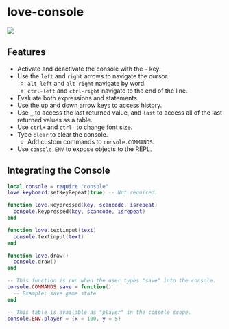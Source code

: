 # love-console

![](./demo.png)

## Features
- Activate and deactivate the console with the `~` key.
- Use the `left` and `right` arrows to navigate the cursor.
  - `alt-left` and `alt-right` navigate by word.
  - `ctrl-left` and `ctrl-right` navigate to the end of the line.
- Evaluate both expressions and statements.
- Use the up and down arrow keys to access history.
- Use `_` to access the last returned value, and `last` to access all of the last returned values as a table.
- Use `ctrl+` and `ctrl-` to change font size.
- Type `clear` to clear the console.
  - Add custom commands to `console.COMMANDS`.
- Use `console.ENV` to expose objects to the REPL.

## Integrating the Console

```lua
local console = require "console"
love.keyboard.setKeyRepeat(true) -- Not required.

function love.keypressed(key, scancode, isrepeat)
  console.keypressed(key, scancode, isrepeat)
end

function love.textinput(text)
  console.textinput(text)
end

function love.draw()
  console.draw()
end

-- This function is run when the user types "save" into the console.
console.COMMANDS.save = function()
  -- Example: save game state
end

-- This table is available as "player" in the console scope.
console.ENV.player = {x = 100, y = 5}
```

